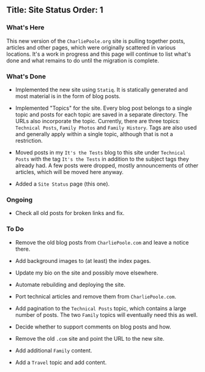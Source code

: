 Title: Site Status
Order: 1
---
### What's Here

This new version of the `CharliePoole.org` site is pulling together posts, articles
and other pages, which were originally scattered in various locations. It's a work
in progress and this page will continue to list what's done and what remains to do
until the migration is complete.

### What's Done

* Implemented the new site using `Statiq`. It is statically generated and most material
  is in the form of blog posts.

* Implemented "Topics" for the site. Every blog post belongs to a single topic and posts
  for each topic are saved in a separate directory. The URLs also incorporate the topic.
  Currently, there are three topics: `Technical Posts`, `Family Photos` and `Family History`.
  Tags are also used and generally apply within a single topic, although that is not
  a restriction.

* Moved posts in my `It's the Tests` blog to this site under `Technical Posts` with the
  tag `It's the Tests` in addition to the subject tags they already had. A few posts were
  dropped, mostly announcements of other articles, which will be moved here anyway.

* Added a `Site Status` page (this one).

### Ongoing

* Check all old posts for broken links and fix.

### To Do

* Remove the old blog posts from `CharliePoole.com` and leave a notice there.

* Add background images to (at least) the index pages.

* Update my bio on the site and possibly move elsewhere.

* Automate rebuilding and deploying the site.

* Port technical articles and remove them from `CharliePoole.com`.

* Add pagination to the `Technical Posts` topic, which contains a large number of posts.
  The two `Family` topics will eventually need this as well.

* Decide whether to support comments on blog posts and how.

* Remove the old `.com` site and point the URL to the new site.

* Add additional `Family` content.

* Add a `Travel` topic and add content.